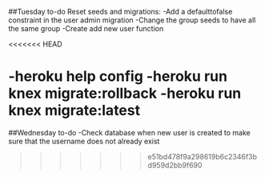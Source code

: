 ##Tuesday to-do
Reset seeds and migrations:
-Add a defaulttofalse constraint in the user admin migration
-Change the group seeds to have all the same group
-Create add new user function

<<<<<<< HEAD







-heroku help config
-heroku run knex migrate:rollback
-heroku run knex migrate:latest
=======
##Wednesday to-do
-Check database when new user is created to make sure that the username does not already exist
>>>>>>> e51bd478f9a298619b6c2346f3bd959d2bb9f690
